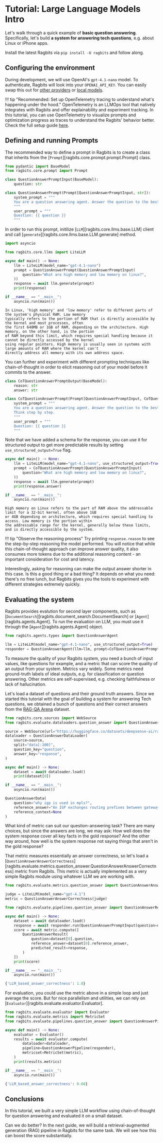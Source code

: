 # Tutorial: Large Language Models Intro

Let's walk through a quick example of **basic question answering**. Specifically, let's build **a system for answering tech questions**, e.g. about Linux or iPhone apps.

Install the latest Ragbits via `pip install -U ragbits` and follow along.

## Configuring the environment

During development, we will use OpenAI's `gpt-4.1-nano` model. To authenticate, Ragbits will look into your `OPENAI_API_KEY`. You can easily swap this out for [other providers](../how-to/llms/use_llms.md) or [local models](../how-to/llms/use_local_llms.md).

!!! tip "Recommended: Set up OpenTelemetry tracing to understand what's happening under the hood."
    OpenTelemetry is an LLMOps tool that natively integrates with Ragbits and offer explainability and experiment tracking. In this tutorial, you can use OpenTelemetry to visualize prompts and optimization progress as traces to understand the Ragbits' behavior better. Check the full setup guide [here](../how-to/audit/use_tracing.md/#using-opentelemetry-tracer).

## Defining and running Prompts

The recommended way to define a prompt in Ragbits is to create a class that inherits from the [`Prompt`][ragbits.core.prompt.prompt.Prompt] class.

```python
from pydantic import BaseModel
from ragbits.core.prompt import Prompt

class QuestionAnswerPromptInput(BaseModel):
    question: str

class QuestionAnswerPrompt(Prompt[QuestionAnswerPromptInput, str]):
    system_prompt = """
    You are a question answering agent. Answer the question to the best of your ability.
    """
    user_prompt = """
    Question: {{ question }}
    """
```

In order to run this prompt, initilize [`LLM`][ragbits.core.llms.base.LLM] client and call [`generate`][ragbits.core.llms.base.LLM.generate] method.

```python
import asyncio

from ragbits.core.llms import LiteLLM

async def main() -> None:
    llm = LiteLLM(model_name="gpt-4.1-nano")
    prompt = QuestionAnswerPrompt(QuestionAnswerPromptInput(
        question="What are high memory and low memory on linux?",
    ))
    response = await llm.generate(prompt)
    print(response)

if __name__ == "__main__":
    asyncio.run(main())
```

```text
In Linux, 'high memory' and 'low memory' refer to different parts of the system's physical RAM. Low memory
typically refers to the portion of RAM that is directly accessible by the kernel and most processes, often
the first 640MB or 1GB of RAM, depending on the architecture. High memory, on the other hand, is the portion
of RAM beyond this limit, which requires special handling because it cannot be directly accessed by the kernel
using regular pointers. High memory is usually seen in systems with large amounts of RAM where the kernel can't
directly address all memory with its own address space.
```

You can further and experiment with different prompting techniques like chain-of-thought in order to elicit reasoning out of your model before it commits to the answer.

```python
class CoTQuestionAnswerPromptOutput(BaseModel):
    reason: str
    answer: str

class CoTQuestionAnswerPrompt(Prompt[QuestionAnswerPromptInput, CoTQuestionAnswerPromptOutput]):
    system_prompt = """
    You are a question answering agent. Answer the question to the best of your ability.
    Think step by step.
    """
    user_prompt = """
    Question: {{ question }}
    """
```

Note that we have added a schema for the response, you can use it for structured output to get more predictable results by setting `use_structured_output=True` flag.

```python
async def main() -> None:
    llm = LiteLLM(model_name="gpt-4.1-nano", use_structured_output=True)
    prompt = CoTQuestionAnswerPrompt(QuestionAnswerPromptInput(
        question="What are high memory and low memory on linux?",
    ))
    response = await llm.generate(prompt)
    print(response.answer)

if __name__ == "__main__":
    asyncio.run(main())
```

```text
High memory on Linux refers to the part of RAM above the addressable limit for a 32-bit kernel, often above 1GB
or 4GB depending on architecture, which requires special handling to access. Low memory is the portion within
the addressable range for the kernel, generally below these limits, and is directly accessible by the system.
```

!!! tip "Observe the reasoning process"
    Try printing `response.reason` to see the step-by-step reasoning the model performed. You will notice that while this chain-of-thought approach can improve answer quality, it also consumes more tokens due to the additional reasoning content - an important consideration for cost and latency.

Interestingly, asking for reasoning can make the output answer shorter in this case. Is this a good thing or a bad thing? It depends on what you need: there's no free lunch, but Ragbits gives you the tools to experiment with different strategies extremely quickly.

## Evaluating the system

Ragbits provides evalution for second layer components, such as [`DocumentSearch`][ragbits.document_search.DocumentSearch] or [`Agent`][ragbits.agents.Agent]. To run the evaluation on LLM, you must use it through the [`Agent`][ragbits.agents.Agent] object.

```python
from ragbits.agents.types import QuestionAnswerAgent

llm = LiteLLM(model_name="gpt-4.1-nano", use_structured_output=True)
responder = QuestionAnswerAgent(llm=llm, prompt=CoTQuestionAnswerPrompt)
```

To measure the quality of your Ragbits system, you need a bunch of input values, like questions for example, and a metric that can score the quality of an output from your system. Metrics vary widely. Some metrics need ground-truth labels of ideal outputs, e.g. for classification or question answering. Other metrics are self-supervised, e.g. checking faithfulness or lack of hallucination.

Let's load a dataset of questions and their ground truth answers. Since we started this tutorial with the goal of building a system for answering Tech questions, we obtained a bunch of questions and their correct answers from the [RAG-QA Arena](https://arxiv.org/abs/2407.13998) dataset.

```python
from ragbits.core.sources import WebSource
from ragbits.evaluate.dataloaders.question_answer import QuestionAnswerDataLoader

source = WebSource(url="https://huggingface.co/datasets/deepsense-ai/ragbits/resolve/main/ragqa_arena_tech_examples.jsonl")
dataloader = QuestionAnswerDataLoader(
    source=source,
    split="data[:100]",
    question_key="question",
    answer_key="response",
)
```

```python
async def main() -> None:
    dataset = await dataloader.load()
    print(dataset[0])

if __name__ == "__main__":
    asyncio.run(main())
```

```python
QuestionAnswerData(
    question="why igp is used in mpls?",
    reference_answer="An IGP exchanges routing prefixes between gateways/routers.  \nWithout a routing protocol, you'd have to configure each route on every router and you'd have no dynamic updates when routes change because of link failures. \nFuthermore, within an MPLS network, an IGP is vital for advertising the internal topology and ensuring connectivity for MP-BGP inside the network.",
    reference_context=None
)
```

What kind of metric can suit our question-answering task? There are many choices, but since the answers are long, we may ask: How well does the system response cover all key facts in the gold response? And the other way around, how well is the system response not saying things that aren't in the gold response?

That metric measures essentially an answer correctness, so let's load a [`QuestionAnswerAnswerCorrectness`][ragbits.evaluate.metrics.question_answer.QuestionAnswerAnswerCorrectness] metric from Ragbits. This metric is actually implemented as a very simple Ragbits module using whatever LLM we are working with.

```python
from ragbits.evaluate.metrics.question_answer import QuestionAnswerAnswerCorrectness

judge = LiteLLM(model_name="gpt-4.1")
metric = QuestionAnswerAnswerCorrectness(judge)
```

```python
from ragbits.evaluate.pipelines.question_answer import QuestionAnswerResult

async def main() -> None:
    dataset = await dataloader.load()
    response = await responder.run(QuestionAnswerPromptInput(question=dataset[0].question))
    score = await metric.compute([
        QuestionAnswerResult(
            question=dataset[0].question,
            reference_answer=dataset[0].reference_answer,
            predicted_result=response,
        )
    ])
    print(score)

if __name__ == "__main__":
    asyncio.run(main())
```

```python
{'LLM_based_answer_correctness': 1.0}
```

For evaluation, you could use the metric above in a simple loop and just average the score. But for nice parallelism and utilities, we can rely on [`Evaluator`][ragbits.evaluate.evaluator.Evaluator].

```python
from ragbits.evaluate.evaluator import Evaluator
from ragbits.evaluate.metrics import MetricSet
from ragbits.evaluate.pipelines.question_answer import QuestionAnswerPipeline

async def main() -> None:
    evaluator = Evaluator()
    results = await evaluator.compute(
        dataloader=dataloader,
        pipeline=QuestionAnswerPipeline(responder),
        metricset=MetricSet(metric),
    )
    print(results.metrics)

if __name__ == "__main__":
    asyncio.run(main())
```

```python
{'LLM_based_answer_correctness': 0.68}
```

## Conclusions

In this tutorial, we built a very simple LLM workflow using chain-of-thought for question answering and evaluated it on a small dataset.

Can we do better? In the next guide, we will build a retrieval-augmented generation (RAG) pipeline in Ragbits for the same task. We will see how this can boost the score substantially.
